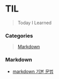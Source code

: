 # TIL

> Today I Learned

### Categories
 > [Markdown](#Markdown)


### Markdown
  - [markdown 기본 문법]()
